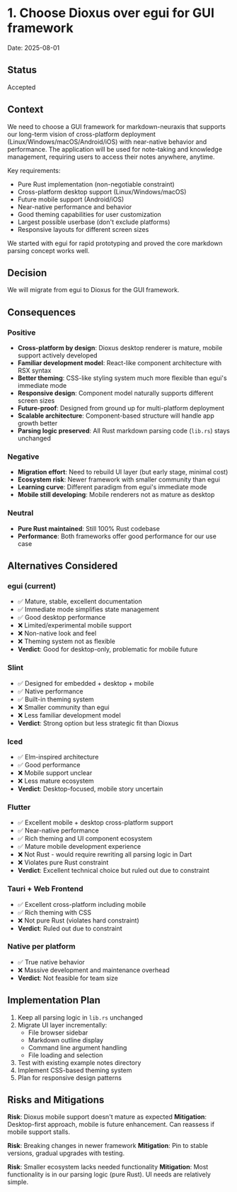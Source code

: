 # 1. Choose Dioxus over egui for GUI framework

Date: 2025-08-01

## Status

Accepted

## Context

We need to choose a GUI framework for markdown-neuraxis that supports our long-term vision of cross-platform deployment (Linux/Windows/macOS/Android/iOS) with near-native behavior and performance. The application will be used for note-taking and knowledge management, requiring users to access their notes anywhere, anytime.

Key requirements:
- Pure Rust implementation (non-negotiable constraint)
- Cross-platform desktop support (Linux/Windows/macOS)
- Future mobile support (Android/iOS)  
- Near-native performance and behavior
- Good theming capabilities for user customization
- Largest possible userbase (don't exclude platforms)
- Responsive layouts for different screen sizes

We started with egui for rapid prototyping and proved the core markdown parsing concept works well.

## Decision

We will migrate from egui to Dioxus for the GUI framework.

## Consequences

### Positive
- **Cross-platform by design**: Dioxus desktop renderer is mature, mobile support actively developed
- **Familiar development model**: React-like component architecture with RSX syntax
- **Better theming**: CSS-like styling system much more flexible than egui's immediate mode
- **Responsive design**: Component model naturally supports different screen sizes
- **Future-proof**: Designed from ground up for multi-platform deployment
- **Scalable architecture**: Component-based structure will handle app growth better
- **Parsing logic preserved**: All Rust markdown parsing code (`lib.rs`) stays unchanged

### Negative
- **Migration effort**: Need to rebuild UI layer (but early stage, minimal cost)
- **Ecosystem risk**: Newer framework with smaller community than egui
- **Learning curve**: Different paradigm from egui's immediate mode
- **Mobile still developing**: Mobile renderers not as mature as desktop

### Neutral
- **Pure Rust maintained**: Still 100% Rust codebase
- **Performance**: Both frameworks offer good performance for our use case

## Alternatives Considered

### egui (current)
- ✅ Mature, stable, excellent documentation
- ✅ Immediate mode simplifies state management  
- ✅ Good desktop performance
- ❌ Limited/experimental mobile support
- ❌ Non-native look and feel
- ❌ Theming system not as flexible
- **Verdict**: Good for desktop-only, problematic for mobile future

### Slint
- ✅ Designed for embedded + desktop + mobile
- ✅ Native performance
- ✅ Built-in theming system
- ❌ Smaller community than egui
- ❌ Less familiar development model
- **Verdict**: Strong option but less strategic fit than Dioxus

### Iced
- ✅ Elm-inspired architecture
- ✅ Good performance
- ❌ Mobile support unclear
- ❌ Less mature ecosystem
- **Verdict**: Desktop-focused, mobile story uncertain

### Flutter
- ✅ Excellent mobile + desktop cross-platform support
- ✅ Near-native performance
- ✅ Rich theming and UI component ecosystem
- ✅ Mature mobile development experience
- ❌ Not Rust - would require rewriting all parsing logic in Dart
- ❌ Violates pure Rust constraint
- **Verdict**: Excellent technical choice but ruled out due to constraint

### Tauri + Web Frontend
- ✅ Excellent cross-platform including mobile
- ✅ Rich theming with CSS
- ❌ Not pure Rust (violates hard constraint)
- **Verdict**: Ruled out due to constraint

### Native per platform
- ✅ True native behavior
- ❌ Massive development and maintenance overhead
- **Verdict**: Not feasible for team size

## Implementation Plan

1. Keep all parsing logic in `lib.rs` unchanged
2. Migrate UI layer incrementally:
   - File browser sidebar
   - Markdown outline display  
   - Command line argument handling
   - File loading and selection
3. Test with existing example notes directory
4. Implement CSS-based theming system
5. Plan for responsive design patterns

## Risks and Mitigations

**Risk**: Dioxus mobile support doesn't mature as expected
**Mitigation**: Desktop-first approach, mobile is future enhancement. Can reassess if mobile support stalls.

**Risk**: Breaking changes in newer framework
**Mitigation**: Pin to stable versions, gradual upgrades with testing.

**Risk**: Smaller ecosystem lacks needed functionality
**Mitigation**: Most functionality is in our parsing logic (pure Rust). UI needs are relatively simple.